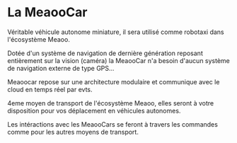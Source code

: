 # La MeaooCar

Véritable véhicule autonome miniature, il sera utilisé comme robotaxi dans l'écosystème Meaoo.

Dotée d'un système de navigation de dernière génération reposant entièrement sur la vision (caméra) la MeaooCar n'a besoin d'aucun système de navigation externe de type GPS...

Meaoocar repose sur une architecture modulaire et communique avec le cloud en temps réel par evts.

4eme moyen de transport de l'écosystème Meaoo, elles seront à votre disposition pour vos déplacement en véhicules autonomes.

Les intéractions avec les MeaooCars se feront à travers les commandes comme pour les autres moyens de transport.
